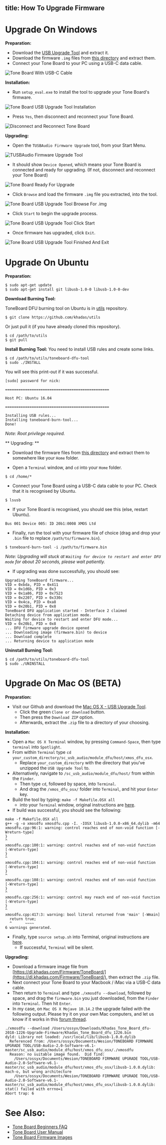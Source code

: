 title: How To Upgrade Firmware
---

# Upgrade On Windows

**Preparation:**

* Download the [USB Upgrade Tool](https://dl.khadas.com/Firmware/ToneBoard/Driver/%5bOnly%20for%20some%20OS%20Upgrade%20XMOS%5d-XMOS-TUSBAudio-EVAL-V4.11.0-Setup.zip) and extract it.
* Download the firmware `.img` files from [this directory](https://dl.khadas.com/Firmware/ToneBoard/) and extract them. 
* Connect your Tone Board to your PC using a USB-C data cable.

![Tone Board With USB-C Cable](/images/toneboard/tb_fw_01.jpg)

**Installation:**

* Run `setup_eval.exe` to install the tool to upgrade your Tone Board's firmware.

![Tone Board USB Upgrade Tool Installation](/images/toneboard/tb_fw_02.jpg)

* Press `Yes`, then disconnect and reconnect your Tone Board.

![Disconnect and Reconnect Tone Board](/images/toneboard/tb_fw_03.jpg)

**Upgrading:**

* Open the `TUSBAudio Firmware Upgrade` tool, from your Start Menu.

![TUSBAudio Firmware Upgrade Tool](/images/toneboard/tb_fw_04.jpg)

* It should show `Device Opened`, which means your Tone Board is connected and ready for upgrading. (If not, disconnect and reconnect your Tone Board)

![Tone Board Ready For Upgrade](/images/toneboard/tb_fw_05.jpg)

* Click `Browse` and load the firmware `.img` file you extracted, into the tool.

![Tone Board USB Upgrade Tool Browse For .img](/images/toneboard/tb_fw_07.jpg)

* Click `Start` to begin the upgrade process.

![Tone Board USB Upgrade Tool Click Start](/images/toneboard/tb_fw_08.jpg)

* Once firmware has upgraded, click `Exit`.

![Tone Board USB Upgrade Tool Finished And Exit](/images/toneboard/tb_fw_09.jpg)

# Upgrade On Ubuntu

**Preparation:**

```
$ sudo apt-get update
$ sudo apt-get install git libusb-1.0-0 libusb-1.0-0-dev
```

**Download Burning Tool:**

ToneBoard DFU burning tool on Ubuntu is in [utils](https://github.com/khadas/utils) repository.

```
$ git clone https://github.com/khadas/utils
```

Or just pull it (if you have already cloned this repository).
```
$ cd /path/to/utils
$ git pull
```

**Install Burning Tool:**
You need to install USB rules and create some links.

```
$ cd /path/to/utils/toneboard-dfu-tool
$ sudo ./INSTALL
```

You will see this print-out if it was successful.
```
[sudo] password for nick: 

===============================================

Host PC: Ubuntu 16.04

===============================================

Installing USB rules...
Installing toneboard-burn-tool...
Done!
```

*Note: Root privilege required.*

** Upgrading: **

* Download the firmware files from [this directory](https://dl.khadas.com/Firmware/ToneBoard/) and extract them to somewhere like your `Home` folder.

* Open a `Terminal` window, and `cd` into your `Home` folder.

```
$ cd /home/*
```

* Connect your Tone Board using a USB-C data cable to your PC. Check that it is recognised by Ubuntu.

```
$ lsusb
```

* If your Tone Board is recognised, you should see this (else, restart Ubuntu).

```
Bus 001 Device 005: ID 20b1:0008 XMOS Ltd
```

* Finally, run the tool with your firmware file of choice (drag and drop your `.bin` file to replace `/path/to/firmware.bin`).

```
$ toneboard-burn-tool -i /path/to/firmware.bin
```
*Note: Upgrading will stuck at `Waiting for device to restart and enter DFU mode` for about 20 seconds, please wait patiently.*


* If upgrading was done successfully, you should see:

```
Upgrading ToneBoard firmware...
VID = 0xbda, PID = 0x411
VID = 0x1d6b, PID = 0x3
VID = 0x1a86, PID = 0x7523
VID = 0x2207, PID = 0x330c
VID = 0x4ca, PID = 0xa8
VID = 0x20b1, PID = 0x8
ToneBoard DFU application started - Interface 2 claimed
Detaching device from application mode.
Waiting for device to restart and enter DFU mode...
VID = 0x20b1, PID = 0x8
... DFU firmware upgrade device opened
... Downloading image (firmware.bin) to device
... Download complete
... Returning device to application mode
```

**Uninstall Burning Tool:**
```
$ cd /path/to/utils/toneboard-dfu-tool 
$ sudo ./UNINSTALL
```

# Upgrade On Mac OS (BETA)

**Preparation:**

* Visit our Github and download the [Mac OS X - USB Upgrade Tool](https://github.com/numbqq/USB-Audio-2.0-Software-v6.1).
     * Click the green `Clone or download` button.
     * Then press the `Download ZIP` option.
     * Afterwards, extract the `.zip` file to a directory of your choosing.

**Installation:**

* Open a `Mac OS X Terminal` window, by pressing `Command-Space`, then type `terminal` into `Spotlight`. 
* From within `Terminal` type `cd your_custom_directory/sc_usb_audio/module_dfu/host/xmos_dfu_osx`.
     * Replace `your_custom_directory` with the directory that you've unzipped the `USB Upgrade Tool` to.
* Alternatively, navigate to `/sc_usb_audio/module_dfu/host/` from within the `Finder`.
     * Then type `cd`, followed by space, into `Terminal`.
     * And drag the `/xmos_dfu_osx/` folder into `Terminal`, and hit your `Enter` key.
* Build the tool by typing: `make -f Makefile.OSX all`
     * into your `Terminal` window, original instructions are [here](https://www.xmos.com/developer/published/dfu-user-guide?page=4#usb-audiosec-building-xmos-dfu).
* If build was successful, you should see the following:
```
make -f Makefile.OSX all
g++ -g -o xmosdfu xmosdfu.cpp -I. -IOSX libusb-1.0.0-x86_64.dylib -m64
xmosdfu.cpp:96:1: warning: control reaches end of non-void function [-Wreturn-type]
}
^
xmosdfu.cpp:100:1: warning: control reaches end of non-void function [-Wreturn-type]
}
^
xmosdfu.cpp:104:1: warning: control reaches end of non-void function [-Wreturn-type]
}
^
xmosdfu.cpp:108:1: warning: control reaches end of non-void function [-Wreturn-type]
}
^
xmosdfu.cpp:256:1: warning: control may reach end of non-void function [-Wreturn-type]
}
^
xmosdfu.cpp:417:3: warning: bool literal returned from 'main' [-Wmain]
  return true;
  ^      ~~~~
6 warnings generated.
```
* Finally, type `source setup.sh` into Terminal, original instructions are [here](https://www.xmos.com/developer/published/dfu-user-guide?version=&page=3).
     * If successful, `Terminal` will be silent.

**Upgrading:**
* Download a firmware image file from [https://dl.khadas.com/Firmware/ToneBoard/](https://dl.khadas.com/Firmware/ToneBoard/), then extract the `.zip` file.
* Next connect your Tone Board to your Macbook / iMac via a USB-C data cable.
* Then return to `Terminal` and type `./xmosdfu --download`, followed by space, and drag the `firmware.bin` you just downloaded, from the `Finder` into `Terminal`. Then hit `Enter`.
* In my case, on `Mac OS X Mojave 10.14.2` the upgrade failed with the following output. Please try it on your own Mac computers, and let us know if it works in this [forum thread](https://forum.khadas.com/t/firmware-update/3283/10).
```
./xmosdfu --download /Users/ossyx/Downloads/Khadas_Tone_Board_dfu-2018-1226-Upgrade-Firmware/Khadas_Tone_Board_dfu_1226.bin 
dyld: Library not loaded: /usr/local/lib/libusb-1.0.0.dylib
  Referenced from: /Users/ossyx/Documents/Wesion/TONEBOARD FIRMWARE UPGRADE TOOL/USB-Audio-2.0-Software-v6.1-master/sc_usb_audio/module_dfu/host/xmos_dfu_osx/./xmosdfu
  Reason: no suitable image found.  Did find:
	/Users/ossyx/Documents/Wesion/TONEBOARD FIRMWARE UPGRADE TOOL/USB-Audio-2.0-Software-v6.1-master/sc_usb_audio/module_dfu/host/xmos_dfu_osx/libusb-1.0.0.dylib: mach-o, but wrong architecture
	/Users/ossyx/Documents/Wesion/TONEBOARD FIRMWARE UPGRADE TOOL/USB-Audio-2.0-Software-v6.1-master/sc_usb_audio/module_dfu/host/xmos_dfu_osx/libusb-1.0.0.dylib: stat() failed with errno=1
Abort trap: 6
```

# See Also:

* [Tone Board Beginners FAQ](https://docs.khadas.com/toneboard/index.html)
* [Tone Board User Manual](https://docs.khadas.com/toneboard/UserManual.html)
* [Tone Board Firmware Images](https://dl.khadas.com/Firmware/ToneBoard/)
